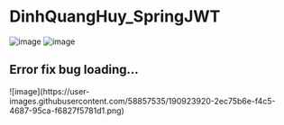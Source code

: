# DinhQuangHuy_SpringJWT

![image](https://user-images.githubusercontent.com/58857535/190923877-af60fdd6-8a9e-4039-b6b3-b805e05c7cdc.png)
![image](https://user-images.githubusercontent.com/58857535/190923897-23c6d60f-6556-4d00-81aa-fa6ce22abd09.png)
 <h2>Error fix bug loading... </h2>
 ![image](https://user-images.githubusercontent.com/58857535/190923920-2ec75b6e-f4c5-4687-95ca-f6827f5781d1.png)
